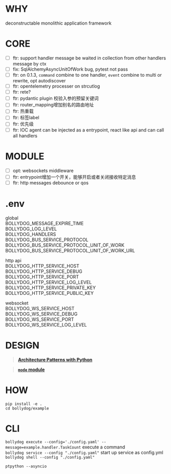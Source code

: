 # WHY

deconstructable monolithic application framework

# CORE

- [ ] ftr: support handler message be waited in collection from other handlers message by ctx
- [ ] fix: SqlAlchemyAsyncUnitOfWork bug, pytest not pass
- [ ] ftr: on 0.1.3, `command` combine to one handler, `event` combine to multi or rewrite, opt autodiscover
- [ ] ftr: opentelemetry processer on strcutlog
- [ ] ftr: rete?
- [ ] ftr: pydantic plugin 校验入参的预留关键词
- [ ] ftr: router_mapping增加别名的路由地址
- [ ] ftr: 热重载
- [ ] ftr: 标签label
- [ ] ftr: 优先级
- [ ] ftr: IOC agent can be injected as a entrypoint, react like api and can call all handlers

# MODULE

- [ ] opt: websockets middleware
- [ ] ftr: entrypoint增加一个开关，能够开启或者关闭接收特定消息
- [ ] ftr: http messages debounce or qos

# .env

global  
BOLLYDOG_MESSAGE_EXPIRE_TIME  
BOLLYDOG_LOG_LEVEL  
BOLLYDOG_HANDLERS  
BOLLYDOG_BUS_SERVICE_PROTOCOL  
BOLLYDOG_BUS_SERVICE_PROTOCOL_UNIT_OF_WORK  
BOLLYDOG_BUS_SERVICE_PROTOCOL_UNIT_OF_WORK_URL  

http api  
BOLLYDOG_HTTP_SERVICE_HOST  
BOLLYDOG_HTTP_SERVICE_DEBUG  
BOLLYDOG_HTTP_SERVICE_PORT  
BOLLYDOG_HTTP_SERVICE_LOG_LEVEL  
BOLLYDOG_HTTP_SERVICE_PRIVATE_KEY  
BOLLYDOG_HTTP_SERVICE_PUBLIC_KEY  

websocket  
BOLLYDOG_WS_SERVICE_HOST  
BOLLYDOG_WS_SERVICE_DEBUG  
BOLLYDOG_WS_SERVICE_PORT  
BOLLYDOG_WS_SERVICE_LOG_LEVEL  


# DESIGN

> [__Architecture Patterns with Python__](https://www.cosmicpython.com/book/preface.html)

> [__`mode` module__](https://github.com/faust-streaming/mode)

# HOW

```shell
pip install -e .
cd bollydog/example
```

# CLI

 `bollydog execute --config='./config.yaml' --message=example.handler.TaskCount` execute a command  
 `bollydog service --config "./config.yaml"` start up service as config.yml  
 `bollydog shell --config "./config.yaml" `   

```shell
ptpython --asyncio
```